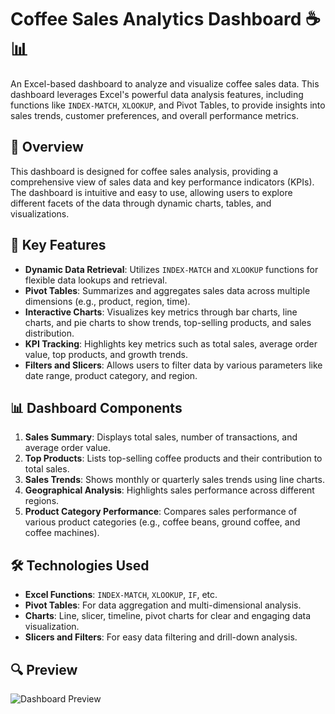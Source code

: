 # Coffee Sales Analytics Dashboard ☕📊

An Excel-based dashboard to analyze and visualize coffee sales data. This dashboard leverages Excel's powerful data analysis features, including functions like `INDEX-MATCH`, `XLOOKUP`, and Pivot Tables, to provide insights into sales trends, customer preferences, and overall performance metrics.

## 📑 Overview

This dashboard is designed for coffee sales analysis, providing a comprehensive view of sales data and key performance indicators (KPIs). The dashboard is intuitive and easy to use, allowing users to explore different facets of the data through dynamic charts, tables, and visualizations.

## 🚀 Key Features

- **Dynamic Data Retrieval**: Utilizes `INDEX-MATCH` and `XLOOKUP` functions for flexible data lookups and retrieval.
- **Pivot Tables**: Summarizes and aggregates sales data across multiple dimensions (e.g., product, region, time).
- **Interactive Charts**: Visualizes key metrics through bar charts, line charts, and pie charts to show trends, top-selling products, and sales distribution.
- **KPI Tracking**: Highlights key metrics such as total sales, average order value, top products, and growth trends.
- **Filters and Slicers**: Allows users to filter data by various parameters like date range, product category, and region.

## 📊 Dashboard Components

1. **Sales Summary**: Displays total sales, number of transactions, and average order value.
2. **Top Products**: Lists top-selling coffee products and their contribution to total sales.
3. **Sales Trends**: Shows monthly or quarterly sales trends using line charts.
4. **Geographical Analysis**: Highlights sales performance across different regions.
6. **Product Category Performance**: Compares sales performance of various product categories (e.g., coffee beans, ground coffee, and coffee machines).

## 🛠️ Technologies Used

- **Excel Functions**: `INDEX-MATCH`, `XLOOKUP`, `IF`, etc.
- **Pivot Tables**: For data aggregation and multi-dimensional analysis.
- **Charts**: Line, slicer, timeline, pivot charts for clear and engaging data visualization.
- **Slicers and Filters**: For easy data filtering and drill-down analysis.


## 🔍 Preview

![Dashboard Preview](coffee_sales_preview_gif.gif)







